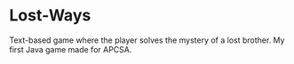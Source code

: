 # Lost-Ways
Text-based game where the player solves the mystery of a lost brother. My first Java game made for APCSA.
